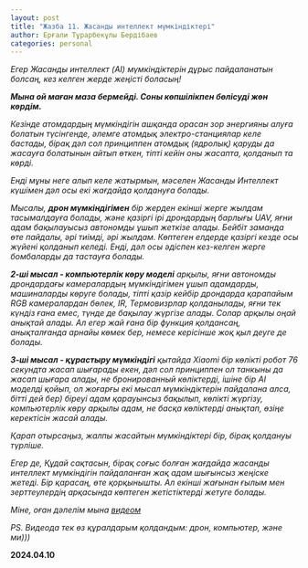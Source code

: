 ```yaml
---
layout: post
title: "Жазба 11. Жасанды интеллект мүмкіндіктері"
author: Ерғали Тұрарбекұлы Бердібаев
categories: personal
---
```


_Егер Жасанды интеллект (AI) мүмкіндіктерін дұрыс пайдаланатын болсаң, кез келген жерде жеңісті боласың!_

_<b>Мына ой маған маза бермейді. Соны көпшілікпен бөлісуді жөн көрдім.</b>_ 

_Кезінде атомдардың мүмкіндігін ашқанда орасан зор энергияны алуға болатын түсінгенде, әлемге атомдық электро-станциялар келе бастады, бірақ дәл сол принциппен атомдық (ядролық) қаруды да жасауға болатынын айтып өткен, тіпті кейін оны жасапта, қолданып та көрді._ 

_Енді мұны неге алып келе жатырмын, мәселен Жасанды Интеллект күшімен дәл осы екі жағдайда қолдануға болады._ 

_Мысалы, <b>дрон мүмкіндігімен</b> бір жерден екінші жерге жылдам тасымалдауға болады, және қазіргі ірі дрондардың барлығы UAV, яғни адам бақылауысыз автономды ұшып жеткізе алады. Бейбіт заманда өте пайдалы, әрі тиімді, әрі жылдам. Көптеген елдерде қазіргі кезде осы жүйені қолданып келеді. 
Енді, дәл осы әдіспен кез-келген жерге бомбаларды да тастауға болады._ 

_<b>2-ші мысал - компьютерлік көру моделі</b> арқылы, яғни автономды дрондардағы камералардың мүмкіндігімен ұшып адамдарды, машиналарды көруге болады, тіпті қазір кейбір дрондарда қарапайым RGB камералардан бөлек, IR, Термовизрлар қолданылады, яғни тек күндіз ғана емес, түнде де бақылау жүргізе алады. Солар арқылы оңай анықтай алады. Ал егер жай ғана бір функция қолдансаң, анықталғанда арнайы көмек бер, немесе керісінше жоқ қыл деуге де болады._ 

_<b>3-ші мысал - құрастыру мүмкіндігі</b> қытайда Xiaomi бір көлікті робот 76 секундта жасап шығарады екен, дәл сол принциппен ол танкыны да жасап шығара алады, не бронированный көліктерді, ішіне бір AI моделді қойып, ол жоғарғы екі мысал мүмкіндіктерін пайдалана алса, бітті дей бер) біреуі адам қарауынсыз бақылып, көлікті жүргізу, компьютерлік көру арқылы адам, не басқа көліктерді анықтап, өзіңе керектісін жасай алады._ 

_Қарап отырсаңыз, жалпы жасайтын мүмкіндіктері бір, бірақ қолдануы түрліше._ 

_Егер де, Құдай сақтасын, бірақ соғыс болған жағдайда жасанды интеллект мүмкіндігін пайдаланған жақ адам шығынсыз жеңіске жетеді. Бір қарасаң, өте қорқынышты. Ал екінші жағынан ғылым мен зерттеулердің арқасында көптеген жетістіктерді жетуге болады._

_Міне, оған дәлелім мына [видеом](https://www.facebook.com/reel/1455986062006375)_

_PS. Видеода тек өз құралдарым қолдандым: дрон, компьютер, және ми)))_

<b>2024.04.10</b>
